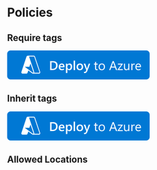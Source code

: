 
# Policies
## Require tags
[![Deploy To Azure](https://raw.githubusercontent.com/Azure/azure-quickstart-templates/master/1-CONTRIBUTION-GUIDE/images/deploytoazure.svg?sanitize=true)](https://portal.azure.com/#create/Microsoft.Template/uri/https%3A%2F%2Fraw.githubusercontent.com%2Fmschwrdtnr%2Fazure-policy-playground%2Fmain%2Faz-deploy-files%2Fcommon-policies%2Frequire-rg-tag_azuredeploy.json)

## Inherit tags
[![Deploy To Azure](https://raw.githubusercontent.com/Azure/azure-quickstart-templates/master/1-CONTRIBUTION-GUIDE/images/deploytoazure.svg?sanitize=true)](https://portal.azure.com/#create/Microsoft.Template/uri/https%3A%2F%2Fraw.githubusercontent.com%2Fmschwrdtnr%2Fazure-policy-playground%2Fmain%2Faz-deploy-files%2Fcommon-policies%2Finherit-rg-tag_azuredeploy.json)

## Allowed Locations

